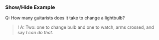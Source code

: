 
### Show/Hide Example

Q: How many guitarists does it take to change a lightbulb?

>! A: Two: one to change bulb and one to watch, arms crossed, and say _I can do that_.
